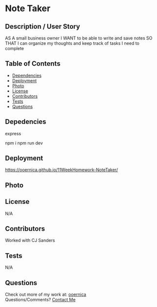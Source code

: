 # Note Taker
    
## Description / User Story

AS A small business owner
I WANT to be able to write and save notes
SO THAT I can organize my thoughts and keep track of tasks I need to complete
    
## Table of Contents
- [Dependencies](#Dependencies)
- [Deployment](#Deployment) 
- [Photo](#Photo)
- [License](#License)
- [Contributors](#Contributors)
- [Tests](#Tests)
- [Questions](#Questions)
    
## Depedencies
express

npm i
npm run dev 
          
## Deployment

https://ooernica.github.io/11WeekHomework-NoteTaker/

## Photo
          
## License
N/A
          
## Contributors
Worked with CJ Sanders
    
## Tests
N/A
    
## Questions
Check out more of my work at: [ooernica](https://www.github.com/ooernica)  
Questions/Comments? [Contact Me](mailto:e.lukac@outlook.com)